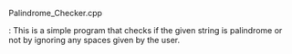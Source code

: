 Palindrome_Checker.cpp

: This is a simple program that checks if the given string is palindrome or not by ignoring any spaces given by the user.

